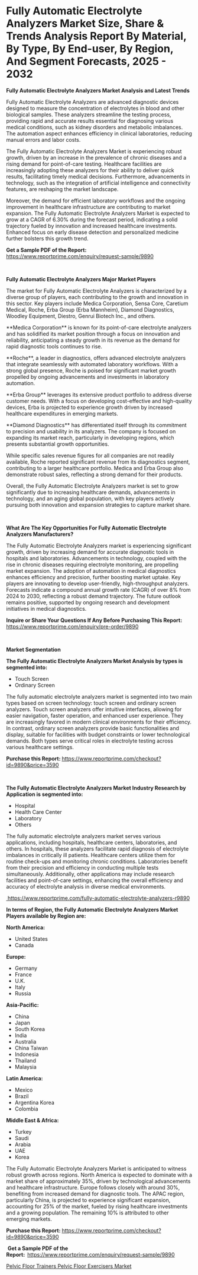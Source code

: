 <p><h1>Fully Automatic Electrolyte Analyzers Market Size, Share & Trends Analysis Report By Material, By Type, By End-user, By Region, And Segment Forecasts, 2025 - 2032</h1></p><p><strong>Fully Automatic Electrolyte Analyzers Market Analysis and Latest Trends</strong></p>
<p><p>Fully Automatic Electrolyte Analyzers are advanced diagnostic devices designed to measure the concentration of electrolytes in blood and other biological samples. These analyzers streamline the testing process, providing rapid and accurate results essential for diagnosing various medical conditions, such as kidney disorders and metabolic imbalances. The automation aspect enhances efficiency in clinical laboratories, reducing manual errors and labor costs.</p><p>The Fully Automatic Electrolyte Analyzers Market is experiencing robust growth, driven by an increase in the prevalence of chronic diseases and a rising demand for point-of-care testing. Healthcare facilities are increasingly adopting these analyzers for their ability to deliver quick results, facilitating timely medical decisions. Furthermore, advancements in technology, such as the integration of artificial intelligence and connectivity features, are reshaping the market landscape.</p><p>Moreover, the demand for efficient laboratory workflows and the ongoing improvement in healthcare infrastructure are contributing to market expansion. The Fully Automatic Electrolyte Analyzers Market is expected to grow at a CAGR of 6.30% during the forecast period, indicating a solid trajectory fueled by innovation and increased healthcare investments. Enhanced focus on early disease detection and personalized medicine further bolsters this growth trend.</p></p>
<p><strong>Get a Sample PDF of the Report:&nbsp;</strong> <a href="https://www.reportprime.com/enquiry/request-sample/9890?utm_campaign=2995&utm_medium=2&utm_source=Github&utm_content=ia&utm_term=20032025&utm_id=fully-automatic-electrolyte-analyzers">https://www.reportprime.com/enquiry/request-sample/9890</a></p>
<p>&nbsp;</p>
<p><strong>Fully Automatic Electrolyte Analyzers Major Market Players</strong></p>
<p><p>The market for Fully Automatic Electrolyte Analyzers is characterized by a diverse group of players, each contributing to the growth and innovation in this sector. Key players include Medica Corporation, Sensa Core, Caretium Medical, Roche, Erba Group (Erba Mannheim), Diamond Diagnostics, Woodley Equipment, Diestro, Genrui Biotech Inc., and others.</p><p>**Medica Corporation** is known for its point-of-care electrolyte analyzers and has solidified its market position through a focus on innovation and reliability, anticipating a steady growth in its revenue as the demand for rapid diagnostic tools continues to rise.</p><p>**Roche**, a leader in diagnostics, offers advanced electrolyte analyzers that integrate seamlessly with automated laboratory workflows. With a strong global presence, Roche is poised for significant market growth propelled by ongoing advancements and investments in laboratory automation.</p><p>**Erba Group** leverages its extensive product portfolio to address diverse customer needs. With a focus on developing cost-effective and high-quality devices, Erba is projected to experience growth driven by increased healthcare expenditures in emerging markets.</p><p>**Diamond Diagnostics** has differentiated itself through its commitment to precision and usability in its analyzers. The company is focused on expanding its market reach, particularly in developing regions, which presents substantial growth opportunities.</p><p>While specific sales revenue figures for all companies are not readily available, Roche reported significant revenue from its diagnostics segment, contributing to a larger healthcare portfolio. Medica and Erba Group also demonstrate robust sales, reflecting a strong demand for their products.</p><p>Overall, the Fully Automatic Electrolyte Analyzers market is set to grow significantly due to increasing healthcare demands, advancements in technology, and an aging global population, with key players actively pursuing both innovation and expansion strategies to capture market share.</p></p>
<p>&nbsp;</p>
<p><strong>What Are The Key Opportunities For Fully Automatic Electrolyte Analyzers Manufacturers?</strong></p>
<p><p>The Fully Automatic Electrolyte Analyzers market is experiencing significant growth, driven by increasing demand for accurate diagnostic tools in hospitals and laboratories. Advancements in technology, coupled with the rise in chronic diseases requiring electrolyte monitoring, are propelling market expansion. The adoption of automation in medical diagnostics enhances efficiency and precision, further boosting market uptake. Key players are innovating to develop user-friendly, high-throughput analyzers. Forecasts indicate a compound annual growth rate (CAGR) of over 8% from 2024 to 2030, reflecting a robust demand trajectory. The future outlook remains positive, supported by ongoing research and development initiatives in medical diagnostics.</p></p>
<p><strong>Inquire or Share Your Questions If Any Before Purchasing This Report:</strong> <a href="https://www.reportprime.com/enquiry/pre-order/9890?utm_campaign=2995&utm_medium=2&utm_source=Github&utm_content=ia&utm_term=20032025&utm_id=fully-automatic-electrolyte-analyzers">https://www.reportprime.com/enquiry/pre-order/9890</a></p>
<p>&nbsp;</p>
<p><strong>Market Segmentation</strong></p>
<p><strong>The Fully Automatic Electrolyte Analyzers Market Analysis by types is segmented into:</strong></p>
<p><ul><li>Touch Screen</li><li>Ordinary Screen</li></ul></p>
<p><p>The fully automatic electrolyte analyzers market is segmented into two main types based on screen technology: touch screen and ordinary screen analyzers. Touch screen analyzers offer intuitive interfaces, allowing for easier navigation, faster operation, and enhanced user experience. They are increasingly favored in modern clinical environments for their efficiency. In contrast, ordinary screen analyzers provide basic functionalities and display, suitable for facilities with budget constraints or lower technological demands. Both types serve critical roles in electrolyte testing across various healthcare settings.</p></p>
<p><strong>Purchase this Report:&nbsp;</strong><a href="https://www.reportprime.com/checkout?id=9890&price=3590&utm_campaign=2995&utm_medium=2&utm_source=Github&utm_content=ia&utm_term=20032025&utm_id=fully-automatic-electrolyte-analyzers">https://www.reportprime.com/checkout?id=9890&price=3590</a></p>
<p>&nbsp;</p>
<p><strong>The Fully Automatic Electrolyte Analyzers Market Industry Research by Application is segmented into:</strong></p>
<p><ul><li>Hospital</li><li>Health Care Center</li><li>Laboratory</li><li>Others</li></ul></p>
<p><p>The fully automatic electrolyte analyzers market serves various applications, including hospitals, healthcare centers, laboratories, and others. In hospitals, these analyzers facilitate rapid diagnosis of electrolyte imbalances in critically ill patients. Healthcare centers utilize them for routine check-ups and monitoring chronic conditions. Laboratories benefit from their precision and efficiency in conducting multiple tests simultaneously. Additionally, other applications may include research facilities and point-of-care settings, enhancing the overall efficiency and accuracy of electrolyte analysis in diverse medical environments.</p></p>
<p><a href="https://www.reportprime.com/fully-automatic-electrolyte-analyzers-r9890?utm_campaign=2995&utm_medium=2&utm_source=Github&utm_content=ia&utm_term=20032025&utm_id=fully-automatic-electrolyte-analyzers">&nbsp;https://www.reportprime.com/fully-automatic-electrolyte-analyzers-r9890</a></p>
<p><strong>In terms of Region, the Fully Automatic Electrolyte Analyzers Market Players available by Region are:</strong></p>
<p>
    <p> <strong> North America: </strong>
        <ul>
            <li>United States</li>
            <li>Canada</li>
        </ul>
        </p> 
    <p> <strong> Europe: </strong>
        <ul>
            <li>Germany</li>
            <li>France</li>
            <li>U.K.</li>
            <li>Italy</li>
            <li>Russia</li>
        </ul>
        </p> 
    <p> <strong> Asia-Pacific: </strong>
        <ul>
            <li>China</li>
            <li>Japan</li>
            <li>South Korea</li>
            <li>India</li>
            <li>Australia</li>
            <li>China Taiwan</li>
            <li>Indonesia</li>
            <li>Thailand</li>
            <li>Malaysia</li>
        </ul>
        </p> 
    <p> <strong> Latin America: </strong>
        <ul>
            <li>Mexico</li>
            <li>Brazil</li>
            <li>Argentina Korea</li>
            <li>Colombia</li>
        </ul>
        </p> 
    <p> <strong> Middle East & Africa: </strong>
        <ul>
            <li>Turkey</li>
            <li>Saudi</li>
            <li>Arabia</li>
            <li>UAE</li>
            <li>Korea</li>
        </ul>
    </p>
    </p>
<p><p>The Fully Automatic Electrolyte Analyzers Market is anticipated to witness robust growth across regions. North America is expected to dominate with a market share of approximately 35%, driven by technological advancements and healthcare infrastructure. Europe follows closely with around 30%, benefiting from increased demand for diagnostic tools. The APAC region, particularly China, is projected to experience significant expansion, accounting for 25% of the market, fueled by rising healthcare investments and a growing population. The remaining 10% is attributed to other emerging markets.</p></p>
<p><strong>Purchase this Report: </strong><a href="https://www.reportprime.com/checkout?id=9890&price=3590&utm_campaign=2995&utm_medium=2&utm_source=Github&utm_content=ia&utm_term=20032025&utm_id=fully-automatic-electrolyte-analyzers">https://www.reportprime.com/checkout?id=9890&price=3590</a></p>
<p>&nbsp;<strong>Get a Sample PDF of the Report:&nbsp;&nbsp;</strong><a href="https://www.reportprime.com/enquiry/request-sample/9890?utm_campaign=2995&utm_medium=2&utm_source=Github&utm_content=ia&utm_term=20032025&utm_id=fully-automatic-electrolyte-analyzers">https://www.reportprime.com/enquiry/request-sample/9890</a></p>
<p><strong></strong></p>
<p><p><a href="https://github.com/tumacaakesha78/Market-Research-Report-List-1/blob/main/pelvic-floor-trainers-pelvic-floor-exercisers-market.md?utm_campaign=2995&utm_medium=2&utm_source=Github&utm_content=ia&utm_term=20032025&utm_id=fully-automatic-electrolyte-analyzers">Pelvic Floor Trainers Pelvic Floor Exercisers Market</a></p></p>